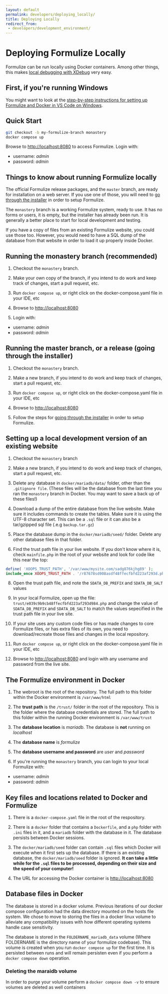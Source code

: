 ```yaml
---
layout: default
permalink: developers/deploying_locally/
title: Deploying Locally
redirect_from:
 - developers/development_environment/
---
```


# Deploying Formulize Locally

Formulize can be run locally using Docker containers. Among other things, this makes [local debugging with XDebug](/developers/debugging) very easy.

## First, if you're running Windows

You might want to look at the [step-by-step instructions for setting up Formulize and Docker in VS Code on Windows](/developers/debugging#formulize-vscode).

## <a name='quick-start'></a>Quick Start

```bash
git checkout -b my-formulize-branch monastery
docker compose up
```

Browse to [http://localhost:8080](http://localhost:8080) to access Formulize. Login with:
- username: _admin_
- password: _admin_

## Things to know about running Formulize locally

The official Formulize release packages, and the ```master``` branch, are ready for installation on a web server. If you use one of those, you will need to [go through the installer](/deploying_a_website/installing_formulize) in order to setup Formulize.

The ```monastery``` branch is a working Formulize system, ready to use. It has no forms or users, it is empty, but the installer has already been run. It is generally a better place to start for local development and testing.

If you have a copy of files from an existing Formulize website, you could use those too. However, you would need to have a SQL dump of the database from that website in order to load it up properly inside Docker.

## Running the monastery branch (recommended)

1. Checkout the ```monastery``` branch.

2. Make your own copy of the branch, if you intend to do work and keep track of changes, start a pull request, etc.

3. Run ```docker compose up```, or right click on the docker-compose.yaml file in your IDE, etc

4. Browse to [http://localhost:8080](http://localhost:8080)

5. Login with:
- username: _admin_
- password: _admin_

## Running the master branch, or a release (going through the installer)

1. Checkout the ```monastery``` branch.

2. Make a new branch, if you intend to do work and keep track of changes, start a pull request, etc.

3. Run ```docker compose up```, or right click on the docker-compose.yaml file in your IDE, etc

4. Browse to [http://localhost:8080](http://localhost:8080)

5. Follow the steps for [going through the installer](deploying_a_website/installing_formulize) in order to setup Formulize.

## Setting up a local development version of an existing website

1. Checkout the ```monastery``` branch

2. Make a new branch, if you intend to do work and keep track of changes, start a pull request, etc.

4. Delete any database in ```docker/mariadb/data/``` folder, other than the ```.gitignore file```. (These files will be the database from the last time you ran the ```monastery``` branch in Docker. You may want to save a back up of these files!)

5. Download a dump of the entire database from the live website. Make sure it includes commands to create the tables. Make sure it is using the UTF-8 character set. This can be a `.sql` file or it can also be a tar/gzipped sql file (.e.g `backup.tar.gz`)

6. Place the database dump in the ```docker/mariadb/seed/``` folder. Delete any other database files in that folder.

7. Find the trust path file in your live website. If you don't know where it is, check ```mainfile.php``` in the root of your website and look for code like this near the top:
```php
define( 'XOOPS_TRUST_PATH', '/var/www/mysite.com/sadg876kjhg89' );
include_once XOOPS_TRUST_PATH . '/r87678sd908asdf48ffecfbfd223af293d.php' ;
```

8. Open the trust path file, and note the ```SDATA_DB_PREFIX``` and ```SDATA_DB_SALT``` values

9. In your local Formulize, open up the file: ```trust/e039c9b9cb48ffecfbfd223af293d984.php``` and change the value of ```SDATA_DB_PREFIX``` and ```SDATA_DB_SALT``` to match the values sepecified in the trust path file in your live site.

10. If your site uses any custom code files or has made changes to core Formulize files, or has extra files of its own, you need to download/recreate those files and changes in the local repository.

11. Run ```docker compose up```, or right click on the docker-compose.yaml file in your IDE, etc

12. Browse to [http://localhost:8080](http://localhost:8080) and login with any username and password from the live site.

## The Formulize environment in Docker

1. The webroot is the root of the repository. The full path to this folder within the Docker environment is ```/var/www/html```

2. The __trust path__ is the ```/trust/``` folder in the root of the repository. This is the folder where the database credentials are stored. The full path to this folder within the running Docker environment is ```/var/www/trust```

3. The __database location__ is _mariadb_. The database is **not** running on _localhost_

4. The __database name__ is _formulize_

5. The __database username and password__ are _user_ and _password_

6. If you're running the ```monastery``` branch, you can login to your local Formulize with:
- username: _admin_
- password: _admin_

## Key files and locations related to Docker and Formulize

1. There is a ```docker-compose.yaml``` file in the root of the respository.

2. There is a ```docker``` folder that contains a ```Dockerfile```, and a ```php``` folder with ```.ini``` files in it, and a ```mariadb``` folder with the database in it. The database persists between Docker sessions.

3. The ```docker/mariadb/seed``` folder can contain ```.sql``` files which Docker will execute when it first sets up the database. If there is an existing database, the ```docker/mariadb/seed``` folder is ignored. __It can take a little while for the ```.sql``` files to be processed, depending on their size and the speed of your computer!__

4. The URL for accessing the Docker container is [http://localhost:8080](http://localhost:8080)

## Database files in Docker

The database is stored in a docker volume. Previous iterations of our docker compose configuration had the data directory mounted on the hosts file system. We chose to move to storing the files in a docker linux volume to alleviate any compatibility issues with how different operating systems handle case sensitivity.

The database is stored in the `FOLDERNAME_mariadb_data` volume (Where FOLDERNAME is the directory name of your formulize codebase). This volume is created when you run `docker compose up` for the first time. It is persisted between runs and will remain persisten even if you perform a `docker compose down` operation.

### Deleting the maraidb volume

In order to purge your volume perform a `docker compose down -v` to ensure volumes are deleted as well containers
